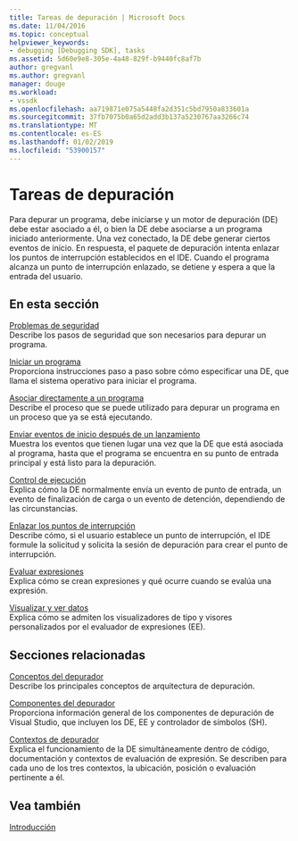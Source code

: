 ```yaml
---
title: Tareas de depuración | Microsoft Docs
ms.date: 11/04/2016
ms.topic: conceptual
helpviewer_keywords:
- debugging [Debugging SDK], tasks
ms.assetid: 5d60e9e8-305e-4a48-829f-b9440fc8af7b
author: gregvanl
ms.author: gregvanl
manager: douge
ms.workload:
- vssdk
ms.openlocfilehash: aa719871e075a5448fa2d351c5bd7950a833601a
ms.sourcegitcommit: 37fb7075b0a65d2add3b137a5230767aa3266c74
ms.translationtype: MT
ms.contentlocale: es-ES
ms.lasthandoff: 01/02/2019
ms.locfileid: "53900157"
---
```

# <a name="debug-tasks"></a>Tareas de depuración
Para depurar un programa, debe iniciarse y un motor de depuración (DE) debe estar asociado a él, o bien la DE debe asociarse a un programa iniciado anteriormente. Una vez conectado, la DE debe generar ciertos eventos de inicio. En respuesta, el paquete de depuración intenta enlazar los puntos de interrupción establecidos en el IDE. Cuando el programa alcanza un punto de interrupción enlazado, se detiene y espera a que la entrada del usuario.  
  
## <a name="in-this-section"></a>En esta sección  
 [Problemas de seguridad](../../extensibility/debugger/security-issues.md)  
 Describe los pasos de seguridad que son necesarios para depurar un programa.  
  
 [Iniciar un programa](../../extensibility/debugger/launching-a-program.md)  
 Proporciona instrucciones paso a paso sobre cómo especificar una DE, que llama el sistema operativo para iniciar el programa.  
  
 [Asociar directamente a un programa](../../extensibility/debugger/attaching-directly-to-a-program.md)  
 Describe el proceso que se puede utilizado para depurar un programa en un proceso que ya se está ejecutando.  
  
 [Enviar eventos de inicio después de un lanzamiento](../../extensibility/debugger/sending-startup-events-after-a-launch.md)  
 Muestra los eventos que tienen lugar una vez que la DE que está asociada al programa, hasta que el programa se encuentra en su punto de entrada principal y está listo para la depuración.  
  
 [Control de ejecución](../../extensibility/debugger/control-of-execution.md)  
 Explica cómo la DE normalmente envía un evento de punto de entrada, un evento de finalización de carga o un evento de detención, dependiendo de las circunstancias.  
  
 [Enlazar los puntos de interrupción](../../extensibility/debugger/binding-breakpoints.md)  
 Describe cómo, si el usuario establece un punto de interrupción, el IDE formule la solicitud y solicita la sesión de depuración para crear el punto de interrupción.  
  
 [Evaluar expresiones](../../extensibility/debugger/evaluating-expressions.md)  
 Explica cómo se crean expresiones y qué ocurre cuando se evalúa una expresión.  
  
 [Visualizar y ver datos](../../extensibility/debugger/visualizing-and-viewing-data.md)  
 Explica cómo se admiten los visualizadores de tipo y visores personalizados por el evaluador de expresiones (EE).  
  
## <a name="related-sections"></a>Secciones relacionadas  
 [Conceptos del depurador](../../extensibility/debugger/debugger-concepts.md)  
 Describe los principales conceptos de arquitectura de depuración.  
  
 [Componentes del depurador](../../extensibility/debugger/debugger-components.md)  
 Proporciona información general de los componentes de depuración de Visual Studio, que incluyen los DE, EE y controlador de símbolos (SH).  
  
 [Contextos de depurador](../../extensibility/debugger/debugger-contexts.md)  
 Explica el funcionamiento de la DE simultáneamente dentro de código, documentación y contextos de evaluación de expresión. Se describen para cada uno de los tres contextos, la ubicación, posición o evaluación pertinente a él.  
  
## <a name="see-also"></a>Vea también  
 [Introducción](../../extensibility/debugger/getting-started-with-debugger-extensibility.md)